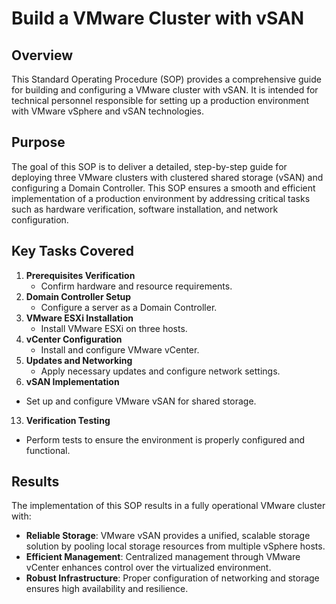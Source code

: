 # Build a VMware Cluster with vSAN
## Overview

This Standard Operating Procedure (SOP) provides a comprehensive guide for building and configuring a VMware cluster with vSAN. It is intended for technical personnel responsible for setting up a production environment with VMware vSphere and vSAN technologies.

## Purpose

The goal of this SOP is to deliver a detailed, step-by-step guide for deploying three VMware clusters with clustered shared storage (vSAN) and configuring a Domain Controller. This SOP ensures a smooth and efficient implementation of a production environment by addressing critical tasks such as hardware verification, software installation, and network configuration.

## Key Tasks Covered

1. **Prerequisites Verification**
   - Confirm hardware and resource requirements.
3. **Domain Controller Setup**
   - Configure a server as a Domain Controller.
5. **VMware ESXi Installation**
   - Install VMware ESXi on three hosts.
7. **vCenter Configuration**
   - Install and configure VMware vCenter.
9. **Updates and Networking**
    - Apply necessary updates and configure network settings.
11. **vSAN Implementation**
   - Set up and configure VMware vSAN for shared storage.
13. **Verification Testing**
   - Perform tests to ensure the environment is properly configured and functional.

## Results

The implementation of this SOP results in a fully operational VMware cluster with:

- **Reliable Storage**: VMware vSAN provides a unified, scalable storage solution by pooling local storage resources from multiple vSphere hosts.
- **Efficient Management**: Centralized management through VMware vCenter enhances control over the virtualized environment.
- **Robust Infrastructure**: Proper configuration of networking and storage ensures high availability and resilience.
